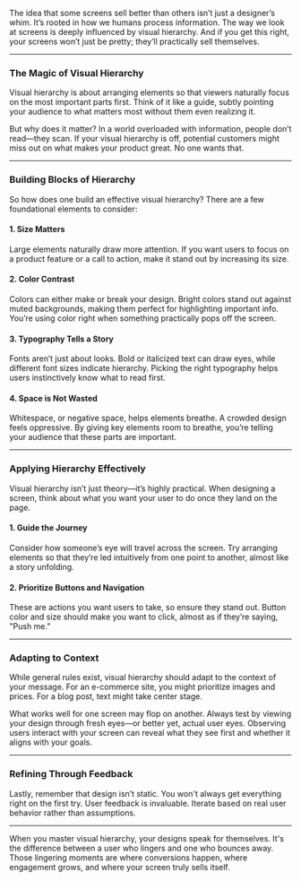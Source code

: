 The idea that some screens sell better than others isn’t just a designer’s whim. It’s rooted in how we humans process information. The way we look at screens is deeply influenced by visual hierarchy. And if you get this right, your screens won’t just be pretty; they’ll practically sell themselves.

---

### The Magic of Visual Hierarchy

Visual hierarchy is about arranging elements so that viewers naturally focus on the most important parts first. Think of it like a guide, subtly pointing your audience to what matters most without them even realizing it.

But why does it matter? In a world overloaded with information, people don’t read—they scan. If your visual hierarchy is off, potential customers might miss out on what makes your product great. No one wants that.

---

### Building Blocks of Hierarchy

So how does one build an effective visual hierarchy? There are a few foundational elements to consider:

#### **1. Size Matters**
Large elements naturally draw more attention. If you want users to focus on a product feature or a call to action, make it stand out by increasing its size.

#### **2. Color Contrast**
Colors can either make or break your design. Bright colors stand out against muted backgrounds, making them perfect for highlighting important info. You’re using color right when something practically pops off the screen.

#### **3. Typography Tells a Story**
Fonts aren’t just about looks. Bold or italicized text can draw eyes, while different font sizes indicate hierarchy. Picking the right typography helps users instinctively know what to read first.

#### **4. Space is Not Wasted**
Whitespace, or negative space, helps elements breathe. A crowded design feels oppressive. By giving key elements room to breathe, you’re telling your audience that these parts are important.

---

### Applying Hierarchy Effectively

Visual hierarchy isn’t just theory—it’s highly practical. When designing a screen, think about what you want your user to do once they land on the page.

#### **1. Guide the Journey**
Consider how someone’s eye will travel across the screen. Try arranging elements so that they’re led intuitively from one point to another, almost like a story unfolding.

#### **2. Prioritize Buttons and Navigation**
These are actions you want users to take, so ensure they stand out. Button color and size should make you want to click, almost as if they’re saying, "Push me."

---

### Adapting to Context

While general rules exist, visual hierarchy should adapt to the context of your message. For an e-commerce site, you might prioritize images and prices. For a blog post, text might take center stage.

What works well for one screen may flop on another. Always test by viewing your design through fresh eyes—or better yet, actual user eyes. Observing users interact with your screen can reveal what they see first and whether it aligns with your goals.

---

### Refining Through Feedback

Lastly, remember that design isn’t static. You won't always get everything right on the first try. User feedback is invaluable. Iterate based on real user behavior rather than assumptions.

---

When you master visual hierarchy, your designs speak for themselves. It's the difference between a user who lingers and one who bounces away. Those lingering moments are where conversions happen, where engagement grows, and where your screen truly sells itself.